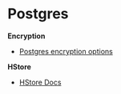 Postgres
========

**Encryption**
* [Postgres encryption options](http://www.postgresql.org/docs/8.1/static/encryption-options.html)


**HStore**
* [HStore Docs](http://www.postgresql.org/docs/9.0/static/hstore.html)
